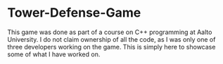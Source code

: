 # Tower-Defense-Game

This game was done as part of a course on C++ programming at Aalto University. I do not claim ownership of all the code, as I was only one of three developers working on the game.
This is simply here to showcase some of what I have worked on.
